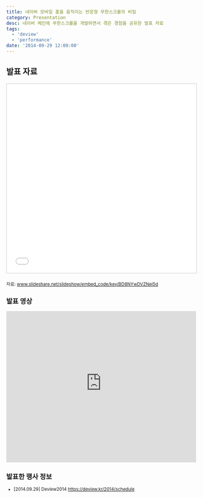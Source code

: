 ```yaml
---
title: 네이버 모바일 홈을 움직이는 반응형 무한스크롤의 비밀
category: Presentation
desc: 네이버 메인에 무한스크롤을 개발하면서 겪은 경험을 공유한 발표 자료
tags:
  - 'deview'
  - 'performance'
date: '2014-09-29 12:00:00'
---
```


## 발표 자료

<iframe src="//www.slideshare.net/slideshow/embed_code/key/BD8NYwDVZNei5d" width="100%" height="500px" frameborder="0" marginwidth="0" marginheight="0" scrolling="no" style="border:1px solid #CCC; border-width:1px; margin-bottom:5px; max-width: 100%;" allowfullscreen> </iframe>

<small>자료: www.slideshare.net/slideshow/embed_code/key/BD8NYwDVZNei5d</samll>

## 발표 영상

<iframe id="ytplayer" type="text/html" width="100%" height="400"
  src="https://serviceapi.rmcnmv.naver.com/flash/outKeyPlayer.nhn?vid=C58EEE3DB0713B33375E29717E6F14F6A6FA&outKey=V123e63cc8dba2ecb1e24977d5a4b782b3374225475c9b3684e4e977d5a4b782b3374&controlBarMovable=true&jsCallable=true"
  frameborder="0"></iframe>

## 발표한 행사 정보

- [2014.09.29] Deview2014 https://deview.kr/2014/schedule
